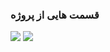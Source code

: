 <h3>قسمت هایی از پروژه</h3>
<img src="https://www.uplooder.net/img/image/87/7aa5bb79e39469aeea8382388d277e9d/react.png" />
<img src="https://www.uplooder.net/img/image/23/175d6748f1fc10425b040afc888e3b4e/react1.png" />
